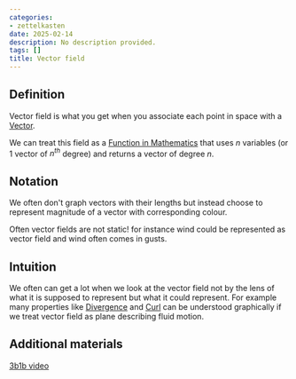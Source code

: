 ```yaml
---
categories:
- zettelkasten
date: 2025-02-14
description: No description provided.
tags: []
title: Vector field
---
```


## Definition

Vector field is what you get when you associate each point in space with a [Vector](Vector.md).

We can treat this field as a [Function in Mathematics](Function%20in%20Mathematics.md) that uses $n$ variables (or 1 vector of $n^{th}$ degree) and returns a vector of degree $n$.

## Notation

We often don't graph vectors with their lengths but instead choose to represent magnitude of a vector with corresponding colour.

Often vector fields are not static! for instance wind could be represented as vector field and wind often comes in gusts.

## Intuition

We often can get a lot when we look at the vector field not by the lens of what it is supposed to represent but what it could represent. For example many properties like [Divergence](Divergence.md) and [Curl](Curl.md) can be understood graphically if we treat vector field as plane describing fluid motion.

## Additional materials

[3b1b video](https://www.youtube.com/watch?v=rB83DpBJQsE)